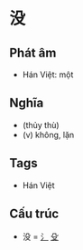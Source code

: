 # 没

## Phát âm
* Hán Việt: một

## Nghĩa
* (thủy thù)
* (v) không, lặn

## Tags
* Hán Việt

## Cấu trúc
* 没 = [⺡](⺡.md) [殳](殳.md)

<script>window.HANZI_FIELD='没';</script>